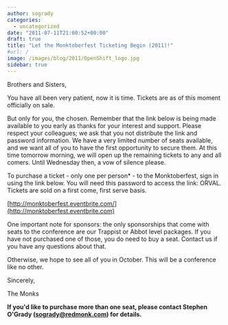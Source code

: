 ```yaml
---
author: sogrady
categories:
  - uncategorized
date: "2011-07-11T21:00:52+00:00"
draft: true
title: "Let the Monktoberfest Ticketing Begin (2011)!"
#url: /
image: /images/blog/2011/OpenShift_logo.jpg
sidebar: true
---
```

Brothers and Sisters,

You have all been very patient, now it is time. Tickets are as of this moment officially on sale.

But only for you, the chosen. Remember that the link below is being made available to you early as thanks for your interest and support. Please respect your colleagues; we ask that you not distribute the link and password information. We have a very limited number of seats available, and we want all of you to have the first opportunity to secure them. At this time tomorrow morning, we will open up the remaining tickets to any and all comers. Until Wednesday then, a vow of silence please.

To purchase a ticket - only one per person\* - to the Monktoberfest, sign in using the link below. You will need this password to access the link: ORVAL. Tickets are sold on a first come, first serve basis.

[http://monktoberfest.eventbrite.com/](http://monktoberfest.eventbrite.com)

One important note for sponsors: the only sponsorships that come with seats to the conference are our Trappist or Abbot level packages. If you have not purchased one of those, you do need to buy a seat. Contact us if you have any questions about that.

Otherwise, we hope to see all of you in October. This will be a conference like no other.

Sincerely,

The Monks

**If you'd like to purchase more than one seat, please contact Stephen O'Grady (sogrady@redmonk.com) for details.**
